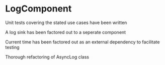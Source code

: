 # LogComponent

Unit tests covering the stated use cases have been written

A log sink has been factored out to a seperate component

Current time has been factored out as an external dependency to facilitate testing

Thorough refactoring of AsyncLog class
